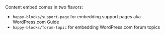 Content embed comes in two flavors:
- `happy-blocks/support-page` for embedding support pages aka WordPress.com Guide
- `happy-blocks/forum-topic` for embedding WordPress.com forum topics
